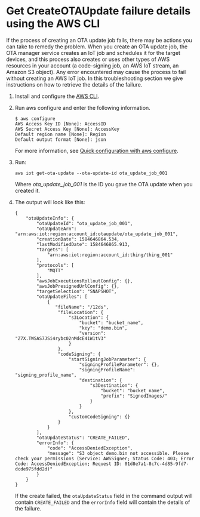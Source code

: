 # Get CreateOTAUpdate failure details using the AWS CLI<a name="ota-create-failure"></a>

If the process of creating an OTA update job fails, there may be actions you can take to remedy the problem\. When you create an OTA update job, the OTA manager service creates an IoT job and schedules it for the target devices, and this process also creates or uses other types of AWS resources in your account \(a code\-signing job, an AWS IoT stream, an Amazon S3 object\)\. Any error encountered may cause the process to fail without creating an AWS IoT job\. In this troubleshooting section we give instructions on how to retrieve the details of the failure\.

1. Install and configure the [AWS CLI](https://docs.aws.amazon.com/cli/latest/userguide/cli-chap-welcome.html)\.

1. Run aws configure and enter the following information\.

   ```
   $ aws configure
   AWS Access Key ID [None]: AccessID
   AWS Secret Access Key [None]: AccessKey
   Default region name [None]: Region
   Default output format [None]: json
   ```

   For more information, see [ Quick configuration with aws configure](https://docs.aws.amazon.com/cli/latest/userguide/cli-configure-quickstart.html#cli-configure-quickstart-config)\.

1. Run: 

   ```
   aws iot get-ota-update --ota-update-id ota_update_job_001
   ```

   Where *ota\_update\_job\_001* is the ID you gave the OTA update when you created it\.

1. The output will look like this:

   ```
   {
       "otaUpdateInfo": {
           "otaUpdateId": "ota_update_job_001",
           "otaUpdateArn": "arn:aws:iot:region:account_id:otaupdate/ota_update_job_001",
           "creationDate": 1584646864.534,
           "lastModifiedDate": 1584646865.913,
           "targets": [
               "arn:aws:iot:region:account_id:thing/thing_001"
           ],
           "protocols": [
               "MQTT"
           ],
           "awsJobExecutionsRolloutConfig": {},
           "awsJobPresignedUrlConfig": {},
           "targetSelection": "SNAPSHOT",
           "otaUpdateFiles": [
               {
                  "fileName": "/12ds",
                   "fileLocation": {
                       "s3Location": {
                           "bucket": "bucket_name",
                           "key": "demo.bin",
                           "version": "Z7X.TWSAS7JSi4rybc02nMdcE41W1tV3"
                       }
                   },
                   "codeSigning": {
                       "startSigningJobParameter": {
                           "signingProfileParameter": {},
                           "signingProfileName": "signing_profile_name",
                           "destination": {
                               "s3Destination": {
                                   "bucket": "bucket_name",
                                   "prefix": "SignedImages/"
                               }
                           }
                       },
                       "customCodeSigning": {}
                   }
               }
           ],
           "otaUpdateStatus": "CREATE_FAILED",
           "errorInfo": {
               "code": "AccessDeniedException",
               "message": "S3 object demo.bin not accessible. Please check your permissions (Service: AWSSigner; Status Code: 403; Error Code: AccessDeniedException; Request ID: 01d8e7a1-8c7c-4d85-9fd7-dcde975fdd2d)"
           }
       }
   }
   ```

   If the create failed, the `otaUpdateStatus` field in the command output will contain `CREATE_FAILED` and the `errorInfo` field will contain the details of the failure\.